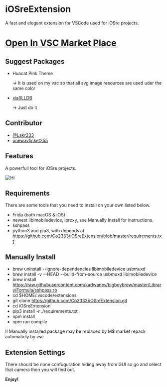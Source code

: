 # iOSreExtension

A fast and elegant extension for VSCode used for iOSre projects.

# [Open In VSC Market Place](https://marketplace.visualstudio.com/items?itemName=Lakr233.wikiqaqiosre)

## Suggest Packages

- Huacat Pink Theme

    -> It is used on my vsc so that all svg image resources are used uder the same color

- [xia0LLDB](https://github.com/4ch12dy/xia0LLDB)

    -> Just do it

## Contributor

- [@Lakr233](https://twitter.com/Lakr233)
- [onewayticket255](https://github.com/onewayticket255)

## Features

A powerfull tool for iOSre projects.

![Hi](https://github.com/Co2333/iOSreExtension/raw/master/images/main.png)

## Requirements

There are some tools that you need to install on your own listed below.
- Frida (both macOS & iOS)
- newest libimobiledevice, iproxy, see Manually Install for instructions.
- sshpass
- python3 and pip3, with depends at https://github.com/Co2333/iOSreExtension/blob/master/requirements.txt

## Manually Install

- brew uninstall --ignore-dependencies libimobiledevice usbmuxd
- brew install -v --HEAD --build-from-source usbmuxd libimobiledevice
- brew install https://raw.githubusercontent.com/kadwanev/bigboybrew/master/Library/Formula/sshpass.rb
- cd $HOME/.vscode/extensions
- git clone https://github.com/Co2333/iOSreExtension.git
- cd iOSreExtension
- pip3 install -r ./requirements.txt
- npm install
- npm run compile

!! Manually installed package may be replaced by M$ market repack automaticly by vsc

## Extension Settings

There should be none confuguration hiding away from GUI so go and select that camera then you will find out.

**Enjoy!**
